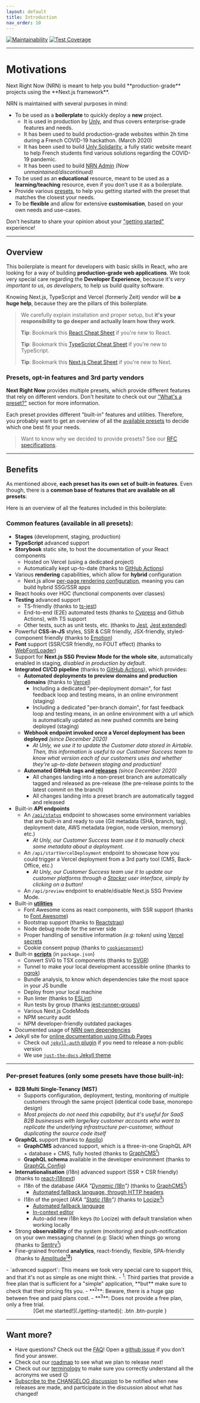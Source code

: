 ```yaml
---
layout: default
title: Introduction
nav_order: 10
---
```


[![Maintainability](https://api.codeclimate.com/v1/badges/3f3f2c0a4106abcb9a1d/maintainability)](https://codeclimate.com/github/UnlyEd/next-right-now/maintainability)
[![Test Coverage](https://api.codeclimate.com/v1/badges/3f3f2c0a4106abcb9a1d/test_coverage)](https://codeclimate.com/github/UnlyEd/next-right-now/test_coverage)

---

# Motivations

<div class="code-example" markdown="1">
Next Right Now (NRN) is meant to help you build **production-grade** projects using the **Next.js framework**.

NRN is maintained with several purposes in mind:

- To be used as a **boilerplate** to quickly deploy a **new** project.
    - It is used in production by [Unly](http://unly.org/), and thus covers enterprise-grade features and needs.
    - It has been used to build production-grade websites within 2h time during a French COVID-19 hackathon. (March 2020)
    - It has been used to build [Unly Solidarity](https://solidarity.unly.org/en), a fully static website meant to help French students find various solutions
      regarding the COVID-19 pandemic.
    - It has been used to build [NRN Admin](https://github.com/UnlyEd/next-right-now-admin) _(Now unmaintained/discontinued)_
- To be used as an **educational** resource, meant to be used as a **learning/teaching** resource, even if you don't use it as a boilerplate.
- Provide various [presets](./concepts/presets), to help you getting started with the preset that matches the closest your needs.
- To be **flexible** and allow for extensive **customisation**, based on your own needs and use-cases.

Don't hesitate to share your opinion about your ["getting started"](https://github.com/UnlyEd/next-right-now/issues/14) experience!
</div>

---

## Overview

This boilerplate is meant for developers with basic skills in React, who are looking for a way of building **production-grade web applications**. We took very
special care regarding the **Developer Experience**, because it's _very important to us, as developers,_ to help us build quality software.

Knowing Next.js, TypeScript and Vercel (formerly Zeit) vendor will be **a huge help**, because they are the pillars of this boilerplate.

> We carefully explain installation and proper setup, but **it's your responsibility to go deeper and actually learn how they work**.
>
> **Tip**: Bookmark this [React Cheat Sheet](https://devhints.io/react) if you're new to React.
>
> **Tip**: Bookmark this [TypeScript Cheat Sheet](https://react-typescript-cheatsheet.netlify.app/docs/basic/setup) if you're new to TypeScript.
>
> **Tip**: Bookmark this [Next.js Cheat Sheet](https://www.saltycrane.com/cheat-sheets/typescript/next.js/latest/) if you're new to Next.

### Presets, opt-in features and 3rd party vendors

**Next Right Now** provides multiple presets, which provide different features that rely on different vendors. Don't hesitate to check out
our ["What's a preset?"](./concepts/presets) section for more information.

Each preset provides different "built-in" features and utilities. Therefore, you probably want to get an overview of all
the [available presets](./available-presets) to decide which one best fit your needs.

> Want to know why we decided to provide presets? See our [RFC specifications](https://github.com/UnlyEd/next-right-now/issues/18).

---

## Benefits

As mentioned above, **each preset has its own set of built-in features**. Even though, there is a **common base of features that are available on all presets**:

Here is an overview of all the features included in this boilerplate:

### Common features (available in all presets):

- **Stages** (development, staging, production)
- **TypeScript** advanced support
- **Storybook** static site, to host the documentation of your React components
    - Hosted on Vercel (using a dedicated project)
    - Automatically kept up-to-date (thanks to [GitHub Actions](https://github.com/features/actions))
- Various **rendering** capabilities, which allow for **hybrid** configuration
    - Next.js allow [per-page rendering configuration](https://nextjs.org/docs/basic-features/pages#pre-rendering), meaning you can build hybrid SSG/SSR apps
- React hooks over HOC (functional components over classes)
- **Testing** advanced support
    - TS-friendly (thanks to [ts-jest](https://github.com/kulshekhar/ts-jest))
    - End-to-end (E2E) automated tests (thanks to [Cypress](https://www.cypress.io/) and Github Actions), with TS support
    - Other tests, such as unit tests, etc. (thanks to [Jest](https://jestjs.io/), [Jest extended](https://github.com/jest-community/jest-extended))
- Powerful **CSS-in-JS** styles, SSR & CSR friendly, JSX-friendly, styled-component friendly (thanks to [Emotion](https://github.com/emotion-js/emotion))
- **Font** support (SSR/CSR friendly, no FOUT effect) (thanks to [WebFontLoader](https://github.com/typekit/webfontloader))
- Support for **Next.js SSG Preview Mode for the whole site**, automatically enabled in staging, _disabled in production by default_.
- **Integrated CI/CD pipeline** (thanks to [GitHub Actions](https://github.com/features/actions)), which provides:
    - **Automated deployments to preview domains and production domains** (thanks to [Vercel](https://vercel.com/))
        - Including a dedicated "per-deployment domain", for fast feedback loop and testing means, in an online environment (staging)
        - Including a dedicated "per-branch domain", for fast feedback loop and testing means, in an online environment with a url which is automatically updated as
        new pushed commits are being deployed (staging)
    - **Webhook endpoint invoked once a Vercel deployment has been deployed** _(since December 2020)_
        - _At Unly, we use it to update the Customer data stored in Airtable.
          Then, this information is useful to our Customer Success team to know what version each of our customers uses and whether they're up-to-date between staging and production!_
    - **Automated GitHub tags and [releases](https://github.com/UnlyEd/next-right-now/releases)** _(since December 2020)_
        - All changes landing into a non-preset branch are automatically tagged and released as pre-release (the pre-release points to the latest commit on the branch)
        - All changes landing into a preset branch are automatically tagged and released
- Built-in **API endpoints**
    - An [`/api/status`](https://nrn-v2-mst-aptd-at-lcz-sty-c1.vercel.app/api/status) endpoint to showcases some environment variables that are built-in and ready to use (Git metadata (SHA, branch, tag), deployment date, AWS metadata (region, node version, memory) etc.)
        - _At Unly, our Customer Success team use it to manually check some metadata about a deployment._
    - An `/api/startVercelDeployment` endpoint to showcase how you could trigger a Vercel deployment from a 3rd party tool (CMS, Back-Office, etc.)
        - _At Unly, our Customer Success team use it to update our customer platforms through a [Stacker](https://stacker.app/?ref=nrn) user interface, simply by clicking on a button!_
    - An `/api/preview` endpoint to enable/disable Next.js SSG Preview Mode.
- Built-in **[utilities](./guides/scripts-and-utilities/#utilities)**
    - Font Awesome icons as react components, with SSR support (thanks to [Font Awesome](https://github.com/FortAwesome/react-fontawesome))
    - Bootstrap support (thanks to [Reactstrap](https://reactstrap.github.io/))
    - Node debug mode for the server side
    - Proper handling of sensitive information _(e.g: token)_ using [Vercel secrets](https://vercel.com/docs/v2/serverless-functions/env-and-secrets)
    - Cookie consent popup (thanks to [`cookieconsent`](https://www.npmjs.com/package/cookieconsent))
- Built-in **[scripts](./guides/scripts-and-utilities/#scripts)** (in `package.json`)
    - Convert SVG to TSX components (thanks to [SVGR](https://github.com/gregberge/svgr))
    - Tunnel to make your local development accessible online (thanks to [ngrok](https://ngrok.com/))
    - Bundle analysis, to know which dependencies take the most space in your JS bundle
    - Deploy from your local machine
    - Run linter (thanks to [ESLint](https://eslint.org/))
    - Run tests by group (thanks [jest-runner-groups](https://www.npmjs.com/package/jest-runner-groups))
    - Various Next.js CodeMods
    - NPM security audit
    - NPM developer-friendly outdated packages
- Documented usage of [NRN own dependencies](./reference/dependencies)
- Jekyll site for [online documentation using Github Pages](https://help.github.com/en/github/working-with-github-pages/about-github-pages-and-jekyll)
    - Check out [`jekyll-auth` plugin](https://github.com/benbalter/jekyll-auth) if you need to release a non-public version
    - We use [`just-the-docs` Jekyll theme](https://github.com/pmarsceill/just-the-docs)

---

### Per-preset features (only some presets have those built-in):

- **B2B Multi Single-Tenancy (MST)**
    - Supports configuration, deployment, testing, monitoring of multiple customers through the same project (identical code base, monorepo design)
    - _Most projects do not need this capability, but it's useful for SaaS B2B businesses with large/key customer accounts who want to replicate the underlying
      infrastructure per-customer, without duplicating the source code itself_
- **GraphQL** support (thanks to [Apollo](https://github.com/apollographql/apollo-client))
    - **GraphCMS** advanced support, which is a three-in-one GraphQL API + database + CMS, fully hosted (thanks
      to [GraphCMS<sup>1</sup>](https://graphcms.com/?ref=unly-nrn))
    - **GraphQL schema** available in the developer environment (thanks to [GraphQL Config](https://github.com/kamilkisiela/graphql-config))
- **Internationalisation** (i18n) advanced support (SSR + CSR friendly) (thanks to [react-i18next](https://react.i18next.com/))
    - I18n of the database _(AKA "[Dynamic I18n](https://unlyed.github.io/next-right-now/concepts/i18n.html#a-few-words-on-dynamic-i18n)")_ (thanks to [GraphCMS<sup>1</sup>](https://graphcms.com/?ref=unly-nrn))
        - [Automated fallback language, through HTTP headers](https://graphcms.com/features/content-localization/?ref=unly-nrn)
    - I18n of the project _(AKA "[Static I18n](https://unlyed.github.io/next-right-now/concepts/i18n.html#a-few-words-on-static-i18n)")_ (thanks to [Locize<sup>3</sup>](https://locize.com/?lng=en))
        - [Automated fallback language](https://www.i18next.com/principles/fallback)
        - [In-context editor](https://docs.locize.com/more/incontext-editor)
        - Auto-add new i18n keys (to Locize) with default translation when working locally
- Strong **observability** of the system (monitoring) and push-notification on your own messaging channel (e.g: Slack) when things go wrong (thanks
  to [Sentry<sup>1</sup>](https://sentry.io/))
- Fine-grained frontend **analytics**, react-friendly, flexible, SPA-friendly (thanks to [Amplitude<sup>1</sup>**<sup>2</sup>**](https://amplitude.com/))

<div class="code-example" markdown="1">
- `advanced support`: This means we took very special care to support this, and that it's not as simple as one might think.
- <sup>1</sup>: Third parties that provide a free plan that is sufficient for a "simple" application, **but** make sure to check that their pricing fits you.
- **<sup>2</sup>**: Beware, there is a huge gap between free and paid plans cost.
- **<sup>3</sup>**: Does not provide a free plan, only a free trial.
</div>

<div class="fs-8" markdown="1" style="text-align: center">
[Get me started!](./getting-started){: .btn .btn-purple }
</div>

---

## Want more?

- Have questions? Check out the [FAQ](./faq)! Open a [github issue](https://github.com/UnlyEd/next-right-now/issues?q=is%3Aissue+is%3Aopen+sort%3Aupdated-desc)
  if you don't find your answer.
- Check out our [roadmap](./roadmap) to see what we plan to release next!
- Check out our [terminology](./reference/terminology) to make sure you correctly understand all the acronyms we used :wink:
- [Subscribe to the CHANGELOG discussion](https://github.com/UnlyEd/next-right-now/discussions/166) to be notified when new releases are made, and participate in the
  discussion about what has changed!
